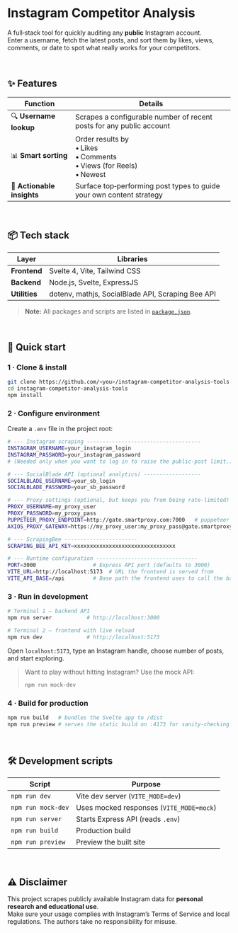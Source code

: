 # Instagram Competitor Analysis

A full‑stack tool for quickly auditing any **public** Instagram account.  
Enter a username, fetch the latest posts, and sort them by likes, views, comments, or date to spot what really works for your competitors.

<br>

## ✨ Features
| Function | Details |
| --- | --- |
| 🔍 **Username lookup** | Scrapes a configurable number of recent posts for any public account |
| 📊 **Smart sorting** | Order results by <br>• Likes<br>• Comments<br>• Views (for Reels)<br>• Newest |
| 📝 **Actionable insights** | Surface top‑performing post types to guide your own content strategy |

<br>

## 📦 Tech stack

| Layer | Libraries |
| --- | --- |
| **Frontend** | Svelte 4, Vite, Tailwind CSS |
| **Backend** | Node.js, Svelte, ExpressJS |
| **Utilities** | dotenv, mathjs, SocialBlade API, Scraping Bee API |

> **Note:** All packages and scripts are listed in [`package.json`](./package.json).

<br>

## 🚀 Quick start

### 1 · Clone & install

```bash
git clone https://github.com/<you>/instagram-competitor-analysis-tools.git
cd instagram-competitor-analysis-tools
npm install
```

### 2 · Configure environment

Create a `.env` file in the project root:

```bash
# --- Instagram scraping ------------------------------------
INSTAGRAM_USERNAME=your_instagram_login
INSTAGRAM_PASSWORD=your_instagram_password
# (Needed only when you want to log in to raise the public‑post limit.)

# --- SocialBlade API (optional analytics) ------------------
SOCIALBLADE_USERNAME=your_sb_login
SOCIALBLADE_PASSWORD=your_sb_password

# --- Proxy settings (optional, but keeps you from being rate‑limited) ---
PROXY_USERNAME=my_proxy_user
PROXY_PASSWORD=my_proxy_pass
PUPPETEER_PROXY_ENDPOINT=http://gate.smartproxy.com:7000   # puppeteer traffic
AXIOS_PROXY_GATEWAY=https://my_proxy_user:my_proxy_pass@gate.smartproxy.com:7000  # Axios traffic

# --- ScrapingBee -----------------------
SCRAPING_BEE_API_KEY=xxxxxxxxxxxxxxxxxxxxxxxxxxxxxxxx

# --- Runtime configuration --------------------------------
PORT=3000                  # Express API port (defaults to 3000)
VITE_URL=http://localhost:5173  # URL the frontend is served from
VITE_API_BASE=/api         # Base path the frontend uses to call the backend

```

### 3 · Run in development

```bash
# Terminal 1 – backend API
npm run server           # http://localhost:3000

# Terminal 2 – frontend with live reload
npm run dev              # http://localhost:5173
```

Open `localhost:5173`, type an Instagram handle, choose number of posts, and start exploring.

> Want to play without hitting Instagram? Use the mock API:
> ```bash
> npm run mock-dev
> ```

### 4 · Build for production

```bash
npm run build   # bundles the Svelte app to /dist
npm run preview # serves the static build on :4173 for sanity‑checking
```

<br>

## 🛠️ Development scripts

| Script | Purpose |
| --- | --- |
| `npm run dev` | Vite dev server (`VITE_MODE=dev`) |
| `npm run mock-dev` | Uses mocked responses (`VITE_MODE=mock`) |
| `npm run server` | Starts Express API (reads `.env`) |
| `npm run build` | Production build |
| `npm run preview` | Preview the built site |

<br>

## ⚠️ Disclaimer

This project scrapes publicly available Instagram data for **personal research and educational use**.  
Make sure your usage complies with Instagram’s Terms of Service and local regulations. The authors take no responsibility for misuse.
